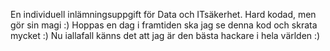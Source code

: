 En individuell inlämningsuppgift för Data och ITsäkerhet. 
Hard kodad, men gör sin magi :)
Hoppas en dag i framtiden ska jag se denna kod och skrata mycket :) Nu iallafall känns det att jag är den bästa hackare i hela världen :)
